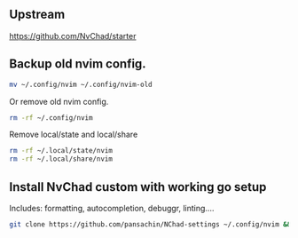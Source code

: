 ## Upstream
https://github.com/NvChad/starter

## Backup old nvim config.
```bash
mv ~/.config/nvim ~/.config/nvim-old
```
Or remove old nvim config.
```bash
rm -rf ~/.config/nvim
```
Remove local/state and local/share
```bash
rm -rf ~/.local/state/nvim
rm -rf ~/.local/share/nvim
```
## Install NvChad custom with working go setup
Includes: formatting, autocompletion, debuggr, linting....
```bash
git clone https://github.com/pansachin/NChad-settings ~/.config/nvim && nvim
```

